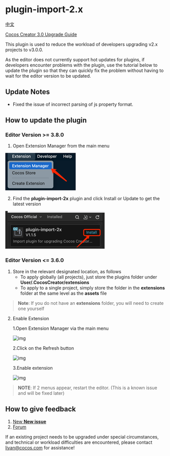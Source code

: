 # plugin-import-2.x

[中文](https://github.com/cocos-creator/plugin-import-2.x/blob/main/README.zh-cn.md)

[Cocos Creator 3.0 Upgrade Guide](https://github.com/cocos-creator/creator-docs/blob/v3.0/en/release-notes/upgrade-guide-v3.0.md)

This plugin is used to reduce the workload of developers upgrading v2.x projects to v3.0.0.

As the editor does not currently support hot updates for plugins, if developers encounter problems with the plugin, use the tutorial below to update the plugin so that they can quickly fix the problem without having to wait for the editor version to be updated.

## Update Notes

  - Fixed the issue of incorrect parsing of js property format.

## How to update the plugin

### Editor Version >= 3.8.0

1. Open Extension Manager from the main menu

![img.png](img.png)

2. Find the **plugin-import-2x** plugin and click Install or Update to get the latest version

![img_1.png](img_1.png)

### Editor Version <= 3.6.0

1. Store in the relevant designated location, as follows
    - To apply globally (all projects), just store the plugins folder under **User/.CocosCreator/extensions**
    - To apply to a single project, simply store the folder in the **extensions** folder at the same level as the **assets** file
    
> **Note**: If you do not have an **extensions** folder, you will need to create one yourself
    

2. Enable Extension
    
    1.Open Extension Manager via the main menu
    
    ![img](https://user-images.githubusercontent.com/7564028/114006756-49c20a80-9893-11eb-8744-30215330a10b.png)

    2.Click on the Refresh button
    
    ![img](https://user-images.githubusercontent.com/7564028/114006766-4c246480-9893-11eb-9f46-b0fe03c2c09b.png)

    3.Enable extension
    
    ![img](https://user-images.githubusercontent.com/7564028/114006763-4b8bce00-9893-11eb-88ba-e39e3d00a22a.png)

> **NOTE**: If 2 menus appear, restart the editor. (This is a known issue and will be fixed later)    

## How to give feedback

1. [New **New issue**](https://github.com/cocos-creator/plugin-import-2.x/issues/new) 
2. [Forum](https://forum.cocos.org/c/Creator)

If an existing project needs to be upgraded under special circumstances, and technical or workload difficulties are encountered, please contact [liyan@cocos.com](mailto:liyan@cocos.com) for assistance!

